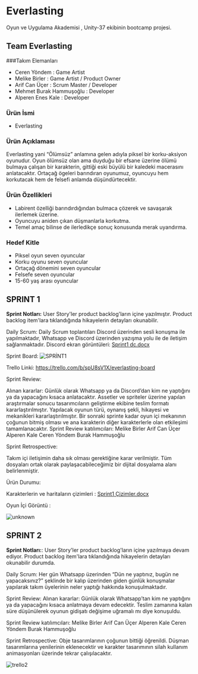 # Everlasting
Oyun ve Uygulama Akademisi , Unity-37 ekibinin bootcamp projesi.

## Team Everlasting

###Takım Elemanları
* Ceren Yöndem : Game Artist
* Melike Birler : Game Artist / Product Owner 
* Arif Can Üçer : Scrum Master / Developer
* Mehmet Burak Hammuşoğlu : Developer
* Alperen Enes Kale : Developer

### Ürün İsmi

  - Everlasting


### Ürün Açıklaması

  Everlasting yani “Ölümsüz” anlamına gelen adıyla piksel bir korku-aksiyon oyunudur. Oyun ölümsüz olan ama duyduğu bir efsane üzerine ölümü bulmaya çalışan bir karakterin, gittiği eski büyülü bir kaledeki macerasını anlatacaktır. Ortaçağ ögeleri barındıran oyunumuz, oyuncuyu hem korkutacak hem de felsefi anlamda düşündürtecektir.
  
### Ürün Özellikleri

* Labirent özelliği barındırdığından bulmaca çözerek ve savaşarak ilerlemek üzerine.
* Oyuncuyu aniden çıkan düşmanlarla korkutma.
* Temel amaç bilinse de ilerledikçe sonuç konusunda merak uyandırma.

### Hedef Kitle

* Piksel oyun seven oyuncular
* Korku oyunu seven oyuncular
* Ortaçağ dönemini seven oyuncular
* Felsefe seven oyuncular
* 15-60 yaş arası oyuncular

## SPRINT 1

  **Sprint Notları:** User Story'ler product backlog'ların içine yazılmıştır. Product backlog item'lara tıklandığında hikayelerin detayları okunabilir.
  
  Daily Scrum: Daily Scrum toplantıları Discord üzerinden sesli konuşma ile yapılmaktadır, Whatsapp ve Discord üzerinden yazışma yolu ile de iletişim sağlanmaktadır.     Discord ekran görüntüleri:
  [Sprint1 dc.docx](https://github.com/arif3er/everlasting/files/8654444/Sprint1.dc.docx)
  

  
Sprint Board: 
![SPRİNT1](https://user-images.githubusercontent.com/91126291/167292648-3ed83d1a-70a2-4095-a1ac-7fb2e424e2ef.png)

Trello Linki:
https://trello.com/b/spU8sV1X/everlasting-board

Sprint Review:

Alınan kararlar: Günlük olarak Whatsapp ya da Discord’dan kim ne yaptığını ya da yapacağını kısaca anlatacaktır. Assetler ve spriteler üzerine yapılan araştırmalar sonucu tasarımcıların geliştirme ekibine teslim formatı kararlaştırılmıştır. Yapılacak oyunun türü, oynanış şekli, hikayesi ve mekanikleri kararlaştırılmıştır. Bir sonraki sprinte kadar oyun içi mekanının çoğunun bitmiş olması ve ana karakterin diğer karakterlerle olan etkileşimi tamamlanacaktır.
Sprint Review katılımcıları: 
Melike Birler
Arif Can Üçer
Alperen Kale
Ceren Yöndem 
Burak Hammuşoğlu

Sprint Retrospective: 

Takım içi iletişimin daha sık olması gerektiğine karar verilmiştir.
Tüm dosyaları ortak olarak paylaşacabileceğimiz bir dijital dosyalama alanı belirlenmiştir.

Ürün Durumu: 

Karakterlerin ve haritaların çizimleri : [Sprint1 Çizimler.docx](https://github.com/arif3er/everlasting/files/8664249/Sprint1.Cizimler.docx)

Oyun İçi Görüntü : 

![unknown](https://user-images.githubusercontent.com/91126291/167713090-d90893cb-9054-42cf-9255-69c5a5f2189c.png)

## SPRINT 2

**Sprint Notları:**: User Story'ler product backlog'ların içine yazılmaya devam ediyor. Product backlog item'lara tıklandığında hikayelerin detayları okunabilir durumda.

Daily Scrum: Her gün Whatsapp üzerinden “Dün ne yaptınız, bugün ne yapacaksınız?” şeklinde bir kalıp üzerinden giden günlük konuşmalar yapılarak takım üyelerinin neler yaptığı hakkında konuşulmaktadır.


Sprint Review:
Alınan kararlar: Günlük olarak Whatsapp’tan kim ne yaptığını ya da yapacağını kısaca anlatmaya devam edecektir. Teslim zamanına kalan süre düşünülerek oyunun gidişatı değişime uğramalı mı diye konuşuldu.

Sprint Review katılımcıları: Melike Birler Arif Can Üçer Alperen Kale Ceren Yöndem Burak Hammuşoğlu

Sprint Retrospective:
Obje tasarımlarının çoğunun bittiği öğrenildi. Düşman tasarımlarına yenilerinin eklenecektir ve karakter tasarımının silah kullanım animasyonları üzerinde tekrar çalışılacaktır.

![trello2](https://user-images.githubusercontent.com/91126291/169712533-5beed04f-79af-48ad-b8c5-82d4ae105f25.png)

